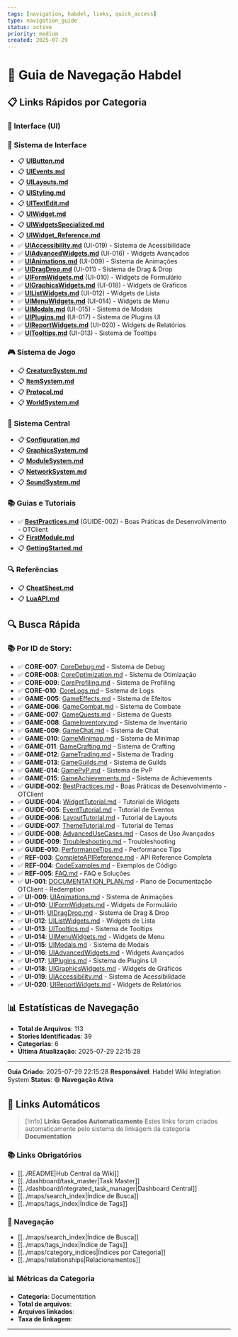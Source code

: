 ```yaml
---
tags: [navigation, habdel, links, quick_access]
type: navigation_guide
status: active
priority: medium
created: 2025-07-29
---
```


# 🧭 Guia de Navegação Habdel

## 📋 Links Rápidos por Categoria

### **🎨 Interface (UI)**

### **🎨 Sistema de Interface**
- 📋 **[UIButton.md](../habdel/UIButton.md)**
- 📋 **[UIEvents.md](../habdel/UIEvents.md)**
- 📋 **[UILayouts.md](../habdel/UILayouts.md)**
- 📋 **[UIStyling.md](../habdel/UIStyling.md)**
- 📋 **[UITextEdit.md](../habdel/UITextEdit.md)**
- 📋 **[UIWidget.md](../habdel/UIWidget.md)**
- 📋 **[UIWidgetsSpecialized.md](../habdel/UIWidgetsSpecialized.md)**
- 📋 **[UIWidget_Reference.md](../habdel/UIWidget_Reference.md)**
- ✅ **[UIAccessibility.md](../habdel/UIAccessibility.md)** (UI-019) - Sistema de Acessibilidade
- ✅ **[UIAdvancedWidgets.md](../habdel/UIAdvancedWidgets.md)** (UI-016) - Widgets Avançados
- ✅ **[UIAnimations.md](../habdel/UIAnimations.md)** (UI-009) - Sistema de Animações
- ✅ **[UIDragDrop.md](../habdel/UIDragDrop.md)** (UI-011) - Sistema de Drag & Drop
- ✅ **[UIFormWidgets.md](../habdel/UIFormWidgets.md)** (UI-010) - Widgets de Formulário
- ✅ **[UIGraphicsWidgets.md](../habdel/UIGraphicsWidgets.md)** (UI-018) - Widgets de Gráficos
- ✅ **[UIListWidgets.md](../habdel/UIListWidgets.md)** (UI-012) - Widgets de Lista
- ✅ **[UIMenuWidgets.md](../habdel/UIMenuWidgets.md)** (UI-014) - Widgets de Menu
- ✅ **[UIModals.md](../habdel/UIModals.md)** (UI-015) - Sistema de Modais
- ✅ **[UIPlugins.md](../habdel/UIPlugins.md)** (UI-017) - Sistema de Plugins UI
- ✅ **[UIReportWidgets.md](../habdel/UIReportWidgets.md)** (UI-020) - Widgets de Relatórios
- ✅ **[UITooltips.md](../habdel/UITooltips.md)** (UI-013) - Sistema de Tooltips


### **🎮 Sistema de Jogo**
- 📋 **[CreatureSystem.md](../habdel/CreatureSystem.md)**
- 📋 **[ItemSystem.md](../habdel/ItemSystem.md)**
- 📋 **[Protocol.md](../habdel/Protocol.md)**
- 📋 **[WorldSystem.md](../habdel/WorldSystem.md)**


### **🔧 Sistema Central**
- 📋 **[Configuration.md](../habdel/Configuration.md)**
- 📋 **[GraphicsSystem.md](../habdel/GraphicsSystem.md)**
- 📋 **[ModuleSystem.md](../habdel/ModuleSystem.md)**
- 📋 **[NetworkSystem.md](../habdel/NetworkSystem.md)**
- 📋 **[SoundSystem.md](../habdel/SoundSystem.md)**


### **📚 Guias e Tutoriais**
- ✅ **[BestPractices.md](../habdel/BestPractices.md)** (GUIDE-002) - Boas Práticas de Desenvolvimento - OTClient
- 📋 **[FirstModule.md](../habdel/FirstModule.md)**
- 📋 **[GettingStarted.md](../habdel/GettingStarted.md)**


### **🔍 Referências**
- 📋 **[CheatSheet.md](../habdel/CheatSheet.md)**
- 📋 **[LuaAPI.md](../habdel/LuaAPI.md)**


## 🔍 Busca Rápida

### **📚 Por ID de Story:**
- ✅ **CORE-007**: [CoreDebug.md](../habdel/CoreDebug.md) - Sistema de Debug
- ✅ **CORE-008**: [CoreOptimization.md](../habdel/CoreOptimization.md) - Sistema de Otimização
- ✅ **CORE-009**: [CoreProfiling.md](../habdel/CoreProfiling.md) - Sistema de Profiling
- ✅ **CORE-010**: [CoreLogs.md](../habdel/CoreLogs.md) - Sistema de Logs
- ✅ **GAME-005**: [GameEffects.md](../habdel/GameEffects.md) - Sistema de Efeitos
- ✅ **GAME-006**: [GameCombat.md](../habdel/GameCombat.md) - Sistema de Combate
- ✅ **GAME-007**: [GameQuests.md](../habdel/GameQuests.md) - Sistema de Quests
- ✅ **GAME-008**: [GameInventory.md](../habdel/GameInventory.md) - Sistema de Inventário
- ✅ **GAME-009**: [GameChat.md](../habdel/GameChat.md) - Sistema de Chat
- ✅ **GAME-010**: [GameMinimap.md](../habdel/GameMinimap.md) - Sistema de Minimap
- ✅ **GAME-011**: [GameCrafting.md](../habdel/GameCrafting.md) - Sistema de Crafting
- ✅ **GAME-012**: [GameTrading.md](../habdel/GameTrading.md) - Sistema de Trading
- ✅ **GAME-013**: [GameGuilds.md](../habdel/GameGuilds.md) - Sistema de Guilds
- ✅ **GAME-014**: [GamePvP.md](../habdel/GamePvP.md) - Sistema de PvP
- ✅ **GAME-015**: [GameAchievements.md](../habdel/GameAchievements.md) - Sistema de Achievements
- ✅ **GUIDE-002**: [BestPractices.md](../habdel/BestPractices.md) - Boas Práticas de Desenvolvimento - OTClient
- ✅ **GUIDE-004**: [WidgetTutorial.md](../habdel/WidgetTutorial.md) - Tutorial de Widgets
- ✅ **GUIDE-005**: [EventTutorial.md](../habdel/EventTutorial.md) - Tutorial de Eventos
- ✅ **GUIDE-006**: [LayoutTutorial.md](../habdel/LayoutTutorial.md) - Tutorial de Layouts
- ✅ **GUIDE-007**: [ThemeTutorial.md](../habdel/ThemeTutorial.md) - Tutorial de Temas
- ✅ **GUIDE-008**: [AdvancedUseCases.md](../habdel/AdvancedUseCases.md) - Casos de Uso Avançados
- ✅ **GUIDE-009**: [Troubleshooting.md](../habdel/Troubleshooting.md) - Troubleshooting
- ✅ **GUIDE-010**: [PerformanceTips.md](../habdel/PerformanceTips.md) - Performance Tips
- ✅ **REF-003**: [CompleteAPIReference.md](../habdel/CompleteAPIReference.md) - API Reference Completa
- ✅ **REF-004**: [CodeExamples.md](../habdel/CodeExamples.md) - Exemplos de Código
- ✅ **REF-005**: [FAQ.md](../habdel/FAQ.md) - FAQ e Soluções
- ✅ **UI-001**: [DOCUMENTATION_PLAN.md](../habdel/DOCUMENTATION_PLAN.md) - Plano de Documentação OTClient - Redemption
- ✅ **UI-009**: [UIAnimations.md](../habdel/UIAnimations.md) - Sistema de Animações
- ✅ **UI-010**: [UIFormWidgets.md](../habdel/UIFormWidgets.md) - Widgets de Formulário
- ✅ **UI-011**: [UIDragDrop.md](../habdel/UIDragDrop.md) - Sistema de Drag & Drop
- ✅ **UI-012**: [UIListWidgets.md](../habdel/UIListWidgets.md) - Widgets de Lista
- ✅ **UI-013**: [UITooltips.md](../habdel/UITooltips.md) - Sistema de Tooltips
- ✅ **UI-014**: [UIMenuWidgets.md](../habdel/UIMenuWidgets.md) - Widgets de Menu
- ✅ **UI-015**: [UIModals.md](../habdel/UIModals.md) - Sistema de Modais
- ✅ **UI-016**: [UIAdvancedWidgets.md](../habdel/UIAdvancedWidgets.md) - Widgets Avançados
- ✅ **UI-017**: [UIPlugins.md](../habdel/UIPlugins.md) - Sistema de Plugins UI
- ✅ **UI-018**: [UIGraphicsWidgets.md](../habdel/UIGraphicsWidgets.md) - Widgets de Gráficos
- ✅ **UI-019**: [UIAccessibility.md](../habdel/UIAccessibility.md) - Sistema de Acessibilidade
- ✅ **UI-020**: [UIReportWidgets.md](../habdel/UIReportWidgets.md) - Widgets de Relatórios

## 📊 Estatísticas de Navegação

- **Total de Arquivos**: 113
- **Stories Identificadas**: 39
- **Categorias**: 6
- **Última Atualização**: 2025-07-29 22:15:28

---

**Guia Criado**: 2025-07-29 22:15:28
**Responsável**: Habdel Wiki Integration System
**Status**: 🟢 **Navegação Ativa**

## 🔗 **Links Automáticos**

> [!info] **Links Gerados Automaticamente**
> Estes links foram criados automaticamente pelo sistema de linkagem da categoria **Documentation**

### **📚 Links Obrigatórios**
- [[../README|Hub Central da Wiki]]
- [[../dashboard/task_master|Task Master]]
- [[../dashboard/integrated_task_manager|Dashboard Central]]
- [[../maps/search_index|Índice de Busca]]
- [[../maps/tags_index|Índice de Tags]]

### **🧭 Navegação**
- [[../maps/search_index|Índice de Busca]]
- [[../maps/tags_index|Índice de Tags]]
- [[../maps/category_indices|Índices por Categoria]]
- [[../maps/relationships|Relacionamentos]]

### **📊 Métricas da Categoria**
- **Categoria**: Documentation
- **Total de arquivos**: <!-- Contador automático -->
- **Arquivos linkados**: <!-- Contador automático -->
- **Taxa de linkagem**: <!-- Percentual automático -->

---

